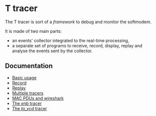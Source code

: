 # T tracer

The T tracer is sort of a *framework* to debug and monitor the softmodem.

It is made of two main parts:

* an events' collector integrated to the real-time processing,
* a separate set of programs to receive, record, display, replay and
  analyse the events sent by the collector.

## Documentation

* [Basic usage](./T/basic.md)
* [Record](./T/record.md)
* [Replay](./T/replay.md)
* [Multiple tracers](./T/multi.md)
* [MAC PDUs and wireshark](./T/wireshark.md)
* [The *enb* tracer](./T/enb.md)
* [The *to_vcd* tracer](./T/to_vcd.md)
